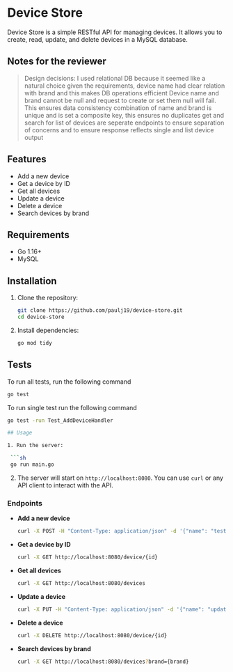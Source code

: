 # Device Store

Device Store is a simple RESTful API for managing devices. It allows you to create, read, update, and delete devices in a MySQL database.

## Notes for the reviewer
 > Design decisions:
   > I used relational DB because it seemed like a natural choice given the requirements, device name had clear relation with brand and this makes DB operations efficient
   > Device name and brand cannot be null and request to create or set them null will fail. This ensures data consistency
   > combination of name and brand is unique and is set a composite key, this ensures no duplicates
   > get and search for list of devices are seperate endpoints to ensure separation of concerns and to ensure response reflects single and list device output

## Features

- Add a new device
- Get a device by ID
- Get all devices
- Update a device
- Delete a device
- Search devices by brand

## Requirements

- Go 1.16+
- MySQL

## Installation

1. Clone the repository:

   ```sh
   git clone https://github.com/paulj19/device-store.git
   cd device-store
   ```

2. Install dependencies:

   ```sh
   go mod tidy
   ```
   
## Tests
  To run all tests, run the following command
  ```sh 
  go test
  ```
  To run single test run the following command
  ```sh
  go test -run Test_AddDeviceHandler

## Usage

1. Run the server:

   ```sh
   go run main.go
   ```

2. The server will start on `http://localhost:8080`. You can use `curl` or any API client to interact with the API.

### Endpoints

- **Add a new device**

  ```sh
  curl -X POST -H "Content-Type: application/json" -d '{"name": "test device", "brand": "test brand"}' http://localhost:8080/device
  ```

- **Get a device by ID**

  ```sh
  curl -X GET http://localhost:8080/device/{id}
  ```

- **Get all devices**

  ```sh
  curl -X GET http://localhost:8080/devices
  ```

- **Update a device**

  ```sh
  curl -X PUT -H "Content-Type: application/json" -d '{"name": "updated device", "brand": "updated brand"}' http://localhost:8080/device/{id}
  ```

- **Delete a device**

  ```sh
  curl -X DELETE http://localhost:8080/device/{id}
  ```

- **Search devices by brand**

  ```sh
  curl -X GET http://localhost:8080/devices?brand={brand}
  ```
